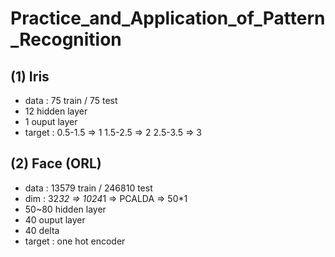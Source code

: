 # Practice_and_Application_of_Pattern_Recognition
## (1) Iris 
- data : 75 train / 75 test 
- 12 hidden layer
- 1 ouput layer 
- target : 
0.5-1.5 => 1
1.5-2.5 => 2
2.5-3.5 => 3

## (2) Face (ORL)
- data : 13579 train / 246810 test
- dim : 32*32 => 1024*1 => PCALDA => 50*1
- 50~80 hidden layer
- 40 ouput layer 
- 40 delta
- target : one hot encoder
